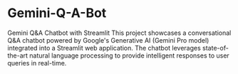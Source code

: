 # Gemini-Q-A-Bot
Gemini Q&amp;A Chatbot with Streamlit  This project showcases a conversational Q&amp;A chatbot powered by Google's Generative AI (Gemini Pro model) integrated into a Streamlit web application. The chatbot leverages state-of-the-art natural language processing to provide intelligent responses to user queries in real-time.
